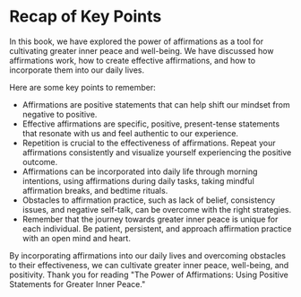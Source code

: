 # Recap of Key Points

In this book, we have explored the power of affirmations as a tool for cultivating greater inner peace and well-being. We have discussed how affirmations work, how to create effective affirmations, and how to incorporate them into our daily lives.

Here are some key points to remember:

* Affirmations are positive statements that can help shift our mindset from negative to positive.
* Effective affirmations are specific, positive, present-tense statements that resonate with us and feel authentic to our experience.
* Repetition is crucial to the effectiveness of affirmations. Repeat your affirmations consistently and visualize yourself experiencing the positive outcome.
* Affirmations can be incorporated into daily life through morning intentions, using affirmations during daily tasks, taking mindful affirmation breaks, and bedtime rituals.
* Obstacles to affirmation practice, such as lack of belief, consistency issues, and negative self-talk, can be overcome with the right strategies.
* Remember that the journey towards greater inner peace is unique for each individual. Be patient, persistent, and approach affirmation practice with an open mind and heart.

By incorporating affirmations into our daily lives and overcoming obstacles to their effectiveness, we can cultivate greater inner peace, well-being, and positivity. Thank you for reading "The Power of Affirmations: Using Positive Statements for Greater Inner Peace."
